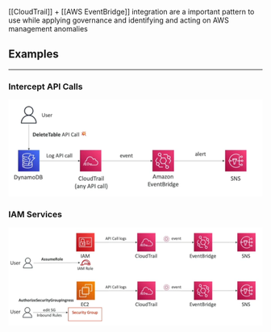 [[CloudTrail]] + [[AWS EventBridge]] integration are a important pattern to use while applying governance and identifying and acting on AWS management anomalies

## Examples
---
### Intercept API Calls
![cloudtrail_eventbridge_ex1.png](./Images/cloudtrail_eventbridge_ex1.png)

### IAM Services
![cloudtrail_eventbridge_ex2.png](./Images/cloudtrail_eventbridge_ex2.png)
